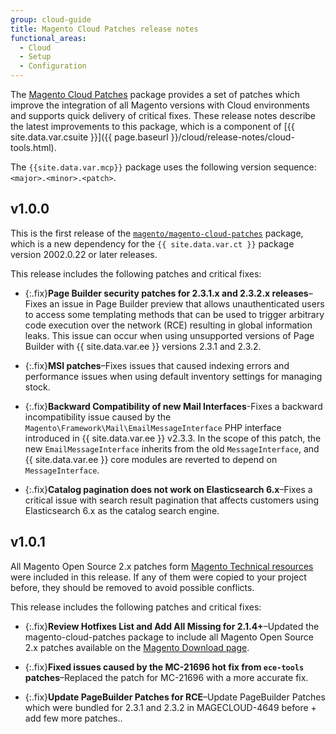 ```yaml
---
group: cloud-guide
title: Magento Cloud Patches release notes
functional_areas:
  - Cloud
  - Setup
  - Configuration
---
```


The [Magento Cloud Patches](https://github.com/magento/magento-cloud-patches) package provides a set of patches which improve the integration of all Magento versions with Cloud environments and supports quick delivery of critical fixes. These release notes describe the latest improvements to this package, which is a component of [{{ site.data.var.csuite }}]({{ page.baseurl }}/cloud/release-notes/cloud-tools.html).

The `{{site.data.var.mcp}}` package uses the following version sequence: `<major>.<minor>.<patch>`.

## v1.0.0

This is the first release of the [`magento/magento-cloud-patches`](https://github.com/magento/magento-cloud-patches) package, which is a new dependency for the `{{ site.data.var.ct }}` package version 2002.0.22 or later releases.

<!--To do: Add a release note about changes to the patching process, and link from these release notes-->

This release includes the following patches and critical fixes:

-  {:.fix}<!--MAGECLOUD-4649-->**Page Builder security patches for 2.3.1.x and 2.3.2.x releases**–Fixes an issue in Page Builder preview that allows unauthenticated users to access some templating methods that can be used to trigger arbitrary code execution over the network (RCE) resulting in global information leaks. This issue can occur when using unsupported versions of Page Builder with {{ site.data.var.ee }} versions 2.3.1 and 2.3.2.

-  {:.fix}<!--MAGECLOUD-4428-->**MSI patches**–Fixes issues that caused indexing errors and performance issues when using default inventory settings for managing stock.

-  {:.fix}<!--MAGECLOUD-4422-->**Backward Compatibility of new Mail Interfaces**-Fixes a backward incompatibility issue caused by the `Magento\Framework\Mail\EmailMessageInterface` PHP interface introduced in {{ site.data.var.ee }} v2.3.3. In the scope of this patch, the new `EmailMessageInterface` inherits from the old `MessageInterface`, and {{ site.data.var.ee }} core modules are reverted to depend on `MessageInterface`.

-  {:.fix}<!--MAGECLOUD-4448-->**Catalog pagination does not work on Elasticsearch 6.x**–Fixes a critical issue with search result pagination that affects customers using Elasticsearch 6.x as the catalog search engine.

## v1.0.1

All Magento Open Source 2.x patches form [Magento Technical resources](https://magento.com/tech-resources/download) were included in this release. If any of them were copied to your project before, they should be removed to avoid possible conflicts.

This release includes the following patches and critical fixes:

-  {:.fix}<!--MAGECLOUD-4606-->**Review Hotfixes List and Add All Missing for 2.1.4+**–Updated the magento-cloud-patches package to include all Magento Open Source 2.x patches available on the [Magento Download page](https://magento.com/tech-resources/download).

-  {:.fix}<!--MAGECLOUD-4847-->**Fixed issues caused by the MC-21696 hot fix from `ece-tools` patches**–Replaced the patch for MC-21696 with a more accurate fix.

-  {:.fix}<!--MAGECLOUD-4884-->**Update PageBuilder Patches for RCE**–Update PageBuilder Patches which were bundled for 2.3.1 and 2.3.2 in MAGECLOUD-4649 before + add few more patches..
